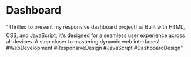 # Dashboard
"Thrilled to present my responsive dashboard project! 📊 Built with HTML, CSS, and JavaScript, it's designed for a seamless user experience across all devices. A step closer to mastering dynamic web interfaces! #WebDevelopment #ResponsiveDesign #JavaScript #DashboardDesign"
